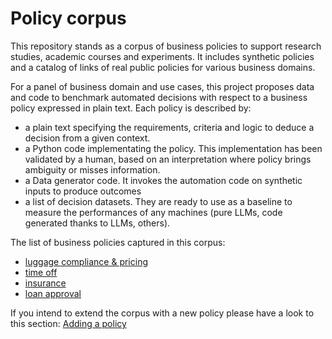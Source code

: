 # Policy corpus

This repository stands as a corpus of business policies to support research studies, academic courses and experiments.
It includes synthetic policies and a catalog of links of real public policies for various business domains.

For a panel of business domain and use cases, this project proposes data and code to benchmark automated decisions with respect to a business policy expressed in plain text.
Each policy is described by:
- a plain text specifying the requirements, criteria and logic to deduce a decision from a given context.
- a Python code implementating the policy. This implementation has been validated by a human, based on an interpretation where policy brings ambiguity or misses information.
- a Data generator code. It invokes the automation code on synthetic inputs to produce outcomes
- a list of decision datasets. They are ready to use as a baseline to measure the performances of any machines (pure LLMs, code generated thanks to LLMs, others).  

The list of business policies captured in this corpus:
- [luggage compliance & pricing](luggage/luggage_policy.md)
- [time off](human-resources/acme_time_off.md)
- [insurance](insurance)
- [loan approval](loan-approval)

If you intend to extend the corpus with a new policy please have a look to this section: [Adding a policy](adding_policy_docs/README)
